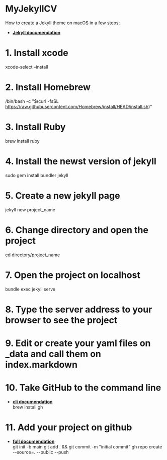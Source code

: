 # MyJekyllCV

How to create a Jekyll theme on macOS in a few steps:
- **[Jekyll documendation](https://jekyllrb.com/docs/installation/macos/)** </br>

# 1. Install xcode
xcode-select –install 

# 2. Install Homebrew
/bin/bash -c "$(curl -fsSL https://raw.githubusercontent.com/Homebrew/install/HEAD/install.sh)"

# 3. Install Ruby
brew install ruby

# 4. Install the newst version of jekyll
sudo gem install bundler jekyll

# 5. Create a new jekyll page
jekyll new project_name 

# 6. Change  directory and open the project
cd directory/project_name  

# 7. Open the project on localhost
bundle exec jekyll serve 

# 8. Type the server address to your browser to see the project 

# 9. Edit or create your yaml files on _data and call them on index.markdown

# 10. Take GitHub to the command line
- **[cli documendation](https://cli.github.com/)** </br>
brew install gh

# 11. Add your project on github
- **[full documendation](https://docs.github.com/en/get-started/importing-your-projects-to-github/importing-source-code-to-github/adding-an-existing-project-to-github-using-the-command-line)** </br>
git init -b main
git add . && git commit -m "initial commit"
gh repo create --source=. --public --push


